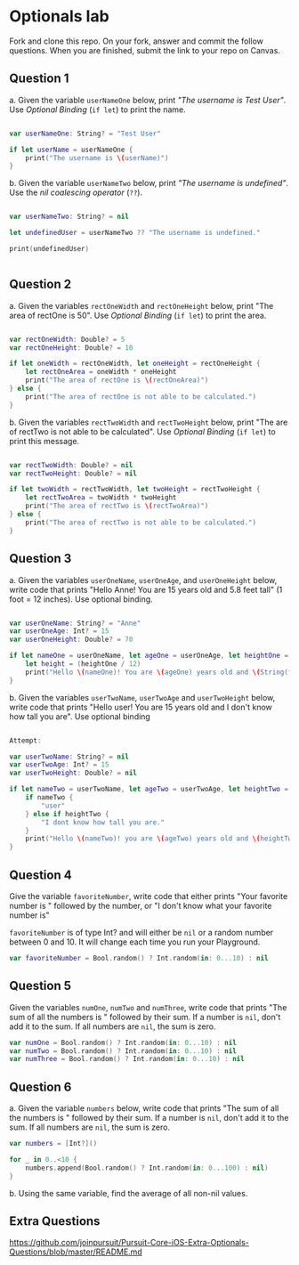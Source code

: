 # Optionals lab

Fork and clone this repo. On your fork, answer and commit the follow questions. When you are finished, submit the link to your repo on Canvas.


## Question 1

a. Given the variable `userNameOne` below, print *"The username is Test User"*.  Use *Optional Binding* (`if let`) to print the name.

```swift

var userNameOne: String? = "Test User"

if let userName = userNameOne {
    print("The username is \(userName)")
}

```

b. Given the variable `userNameTwo` below, print *"The username is undefined"*.  Use the *nil coalescing operator* (`??`).

```swift

var userNameTwo: String? = nil

let undefinedUser = userNameTwo ?? "The username is undefined."

print(undefinedUser)



```

## Question 2

a. Given the variables `rectOneWidth` and `rectOneHeight` below, print "The area of rectOne is 50".  Use *Optional Binding* (`if let`) to print the area.

```swift

var rectOneWidth: Double? = 5
var rectOneHeight: Double? = 10

if let oneWidth = rectOneWidth, let oneHeight = rectOneHeight {
    let rectOneArea = oneWidth * oneHeight
    print("The area of rectOne is \(rectOneArea)")
} else {
    print("The area of rectOne is not able to be calculated.")
}

```

b. Given the variables `rectTwoWidth` and `rectTwoHeight` below, print "The are of rectTwo is not able to be calculated".  Use *Optional Binding* (`if let`) to print this message.

```swift

var rectTwoWidth: Double? = nil
var rectTwoHeight: Double? = nil

if let twoWidth = rectTwoWidth, let twoHeight = rectTwoHeight {
    let rectTwoArea = twoWidth * twoHeight
    print("The area of rectTwo is \(rectTwoArea)")
} else {
    print("The area of rectTwo is not able to be calculated.")
}

```

## Question 3

a. Given the variables `userOneName`, `userOneAge`, and `userOneHeight` below, write code that prints "Hello Anne!  You are 15 years old and 5.8 feet tall" (1 foot = 12 inches).  Use optional binding.


```swift

var userOneName: String? = "Anne"
var userOneAge: Int? = 15
var userOneHeight: Double? = 70

if let nameOne = userOneName, let ageOne = userOneAge, let heightOne = userOneHeight {
    let height = (heightOne / 12)
    print("Hello \(nameOne)! You are \(ageOne) years old and \(String(format:"%.2f", height)) feet tall.")
}


```

b. Given the variables `userTwoName`, `userTwoAge` and `userTwoHeight` below, write code that prints "Hello user!  You are 15 years old and I don't know how tall you are".  Use optional binding

```swift

Attempt:

var userTwoName: String? = nil
var userTwoAge: Int? = 15
var userTwoHeight: Double? = nil

if let nameTwo = userTwoName, let ageTwo = userTwoAge, let heightTwo = userTwoHeight {
    if nameTwo {
        "user"
    } else if heightTwo {
        "I dont know how tall you are."
    }
    print("Hello \(nameTwo)! you are \(ageTwo) years old and \(heightTwo)")
}

```


## Question 4

Give the variable `favoriteNumber`, write code that either prints "Your favorite number is " followed by the number, or "I don't know what your favorite number is"

`favoriteNumber` is of type Int? and will either be `nil` or a random number between 0 and 10.  It will change each time you run your Playground.

```swift
var favoriteNumber = Bool.random() ? Int.random(in: 0...10) : nil
```



## Question 5

Given the variables `numOne`, `numTwo` and `numThree`, write code that prints "The sum of all the numbers is " followed by their sum.  If a number is `nil`, don't add it to the sum.  If all numbers are `nil`, the sum is zero.

```swift
var numOne = Bool.random() ? Int.random(in: 0...10) : nil
var numTwo = Bool.random() ? Int.random(in: 0...10) : nil
var numThree = Bool.random() ? Int.random(in: 0...10) : nil
```

## Question 6

a. Given the variable `numbers` below, write code that prints "The sum of all the numbers is " followed by their sum.  If a number is `nil`, don't add it to the sum.  If all numbers are `nil`, the sum is zero.

```swift
var numbers = [Int?]()

for _ in 0..<10 {
    numbers.append(Bool.random() ? Int.random(in: 0...100) : nil)
}
```

b. Using the same variable, find the average of all non-nil values.

## Extra Questions

https://github.com/joinpursuit/Pursuit-Core-iOS-Extra-Optionals-Questions/blob/master/README.md
